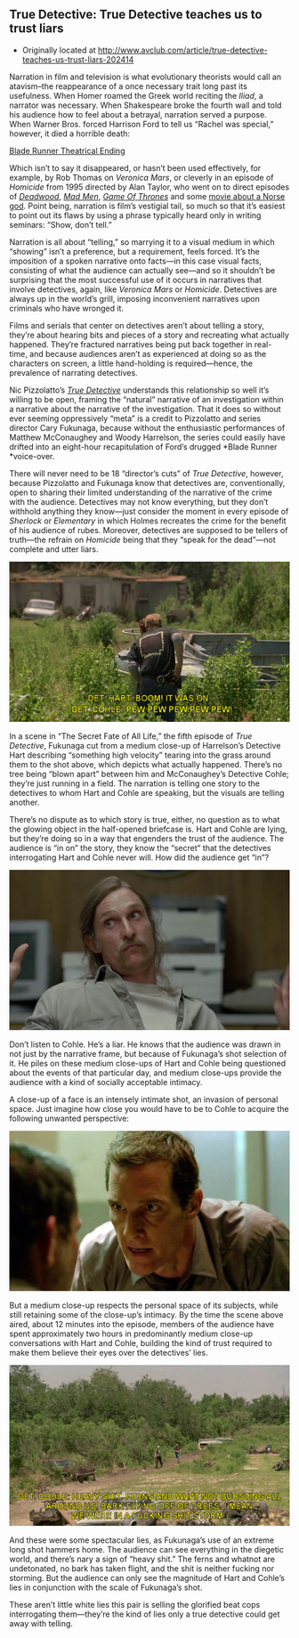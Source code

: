 ## True Detective: True Detective teaches us to trust liars

 * Originally located at http://www.avclub.com/article/true-detective-teaches-us-trust-liars-202414

Narration in film and television is what evolutionary theorists would call an atavism–the reappearance of a once necessary trait long past its usefulness. When Homer roamed the Greek world reciting the *Iliad*, a narrator was necessary. When Shakespeare broke the fourth wall and told his audience how to feel about a betrayal, narration served a purpose. When Warner Bros. forced Harrison Ford to tell us “Rachel was special,” however, it died a horrible death:

[Blade Runner Theatrical Ending](http://www.youtube.com/watch?v=BbKSr3vb32U)

Which isn’t to say it disappeared, or hasn’t been used effectively, for example, by Rob Thomas on *Veronica Mars*, or cleverly in an episode of *Homicide* from 1995 directed by Alan Taylor, who went on to direct episodes of [*Deadwood*](/tv/deadwood/), [*Mad Men*](/tv/mad-men/), [*Game Of Thrones*](/tv/game-of-thrones-experts/) and some [movie about a Norse god](/review/emthor-the-dark-worldem-105261). Point being, narration is film’s vestigial tail, so much so that it’s easiest to point out its flaws by using a phrase typically heard only in writing seminars: “Show, don’t tell.”

Narration is all about “telling,” so marrying it to a visual medium in which “showing” isn’t a preference, but a requirement, feels forced. It’s the imposition of a spoken narrative onto facts—in this case visual facts, consisting of what the audience can actually see—and so it shouldn’t be surprising that the most successful use of it occurs in narratives that involve detectives, again, like *Veronica Mars* or *Homicide*. Detectives are always up in the world’s grill, imposing inconvenient narratives upon criminals who have wronged it.

Films and serials that center on detectives aren’t about telling a story, they’re about hearing bits and pieces of a story and recreating what actually happened. They’re fractured narratives being put back together in real-time, and because audiences aren’t as experienced at doing so as the characters on screen, a little hand-holding is required—hence, the prevalence of narrating detectives.

Nic Pizzolatto’s [*True Detective*](/tv/true-detective/) understands this relationship so well it’s willing to be open, framing the “natural” narrative of an investigation within a narrative about the narrative of the investigation. That it does so without ever seeming oppressively “meta” is a credit to Pizzolatto and series director Cary Fukunaga, because without the enthusiastic performances of Matthew McConaughey and Woody Harrelson, the series could easily have drifted into an eight-hour recapitulation of Ford’s drugged *Blade Runner *voice-over.

There will never need to be 18 “director’s cuts” of *True Detective*, however, because Pizzolatto and Fukunaga know that detectives are, conventionally, open to sharing their limited understanding of the narrative of the crime with the audience. Detectives may not know everything, but they don’t withhold anything they know—just consider the moment in every episode of *Sherlock* or *Elementary* in which Holmes recreates the crime for the benefit of his audience of rubes. Moreover, detectives are supposed to be tellers of truth—the refrain on *Homicide* being that they “speak for the dead”—not complete and utter liars.

![503738](images/tv/true-detective/503738.jpg)

In a scene in “The Secret Fate of All Life,” the fifth episode of *True Detective*, Fukunaga cut from a medium close-up of Harrelson’s Detective Hart describing “something high velocity” tearing into the grass around them to the shot above, which depicts what actually happened. There’s no tree being “blown apart” between him and McConaughey’s Detective Cohle; they’re just running in a field. The narration is telling one story to the detectives to whom Hart and Cohle are speaking, but the visuals are telling another.

There’s no dispute as to which story is true, either, no question as to what the glowing object in the half-opened briefcase is. Hart and Cohle are lying, but they’re doing so in a way that engenders the trust of the audience. The audience is “in on” the story, they know the “secret” that the detectives interrogating Hart and Cohle never will. How did the audience get “in”?

![503739](images/tv/true-detective/503739.jpg)

Don’t listen to Cohle. He’s a liar. He knows that the audience was drawn in not just by the narrative frame, but because of Fukunaga’s shot selection of it. He piles on these medium close-ups of Hart and Cohle being questioned about the events of that particular day, and medium close-ups provide the audience with a kind of socially acceptable intimacy.

A close-up of a face is an intensely intimate shot, an invasion of personal space. Just imagine how close you would have to be to Cohle to acquire the following unwanted perspective:

![503740](images/tv/true-detective/503740.jpg)

But a medium close-up respects the personal space of its subjects, while still retaining some of the close-up’s intimacy. By the time the scene above aired, about 12 minutes into the episode, members of the audience have spent approximately two hours in predominantly medium close-up conversations with Hart and Cohle, building the kind of trust required to make them believe their eyes over the detectives’ lies.

![503741](images/tv/true-detective/503741.jpg)

And these were some spectacular lies, as Fukunaga’s use of an extreme long shot hammers home. The audience can see everything in the diegetic world, and there’s nary a sign of “heavy shit.” The ferns and whatnot are undetonated, no bark has taken flight, and the shit is neither fucking nor storming. But the audience can only see the magnitude of Hart and Cohle’s lies in conjunction with the scale of Fukunaga’s shot.

These aren’t little white lies this pair is selling the glorified beat cops interrogating them—they’re the kind of lies only a true detective could get away with telling.
